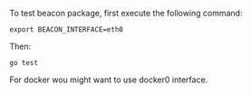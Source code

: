 To test beacon package, first execute the following command:

	export BEACON_INTERFACE=eth0

Then:

	go test

For docker wou might want to use docker0 interface.

